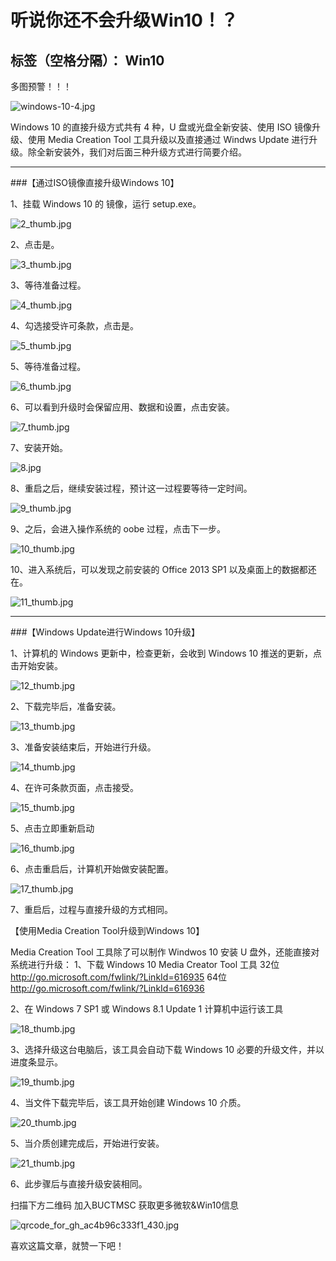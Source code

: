 # 听说你还不会升级Win10！？

标签（空格分隔）： Win10
---


多图预警！！！

![windows-10-4.jpg](https://ooo.0o0.ooo/2016/07/10/57824b3718d61.jpg)


Windows 10 的直接升级方式共有 4 种，U 盘或光盘全新安装、使用 ISO 镜像升级、使用 Media Creation Tool 工具升级以及直接通过 Windws Update 进行升级。除全新安装外，我们对后面三种升级方式进行简要介绍。

---

###【通过ISO镜像直接升级Windows 10】

1、挂载 Windows 10 的 镜像，运行 setup.exe。

![2_thumb.jpg](https://ooo.0o0.ooo/2016/07/10/57824b397485b.jpg)


2、点击是。

![3_thumb.jpg](https://ooo.0o0.ooo/2016/07/10/57824b389df0c.jpg)

3、等待准备过程。

![4_thumb.jpg](https://ooo.0o0.ooo/2016/07/10/57824b38c3607.jpg)


4、勾选接受许可条款，点击是。

![5_thumb.jpg](https://ooo.0o0.ooo/2016/07/10/57824b39447e3.jpg)


5、等待准备过程。

![6_thumb.jpg](https://ooo.0o0.ooo/2016/07/10/57824b381d23d.jpg)


6、可以看到升级时会保留应用、数据和设置，点击安装。

![7_thumb.jpg](https://ooo.0o0.ooo/2016/07/10/57824b3b93ace.jpg)

7、安装开始。

![8.jpg](https://ooo.0o0.ooo/2016/07/10/57824b3aad16f.jpg)

8、重启之后，继续安装过程，预计这一过程要等待一定时间。

![9_thumb.jpg](https://ooo.0o0.ooo/2016/07/10/57824b3a0aec6.jpg)

9、之后，会进入操作系统的 oobe 过程，点击下一步。

![10_thumb.jpg](https://ooo.0o0.ooo/2016/07/10/57824b3651a2c.jpg)


10、进入系统后，可以发现之前安装的 Office 2013 SP1 以及桌面上的数据都还在。

![11_thumb.jpg](https://ooo.0o0.ooo/2016/07/10/57824d1689bd1.jpg)

---

###【Windows Update进行Windows 10升级】

1、计算机的 Windows 更新中，检查更新，会收到 Windows 10 推送的更新，点击开始安装。

![12_thumb.jpg](https://ooo.0o0.ooo/2016/07/10/57824d1696820.jpg)


2、下载完毕后，准备安装。

![13_thumb.jpg](https://ooo.0o0.ooo/2016/07/10/57824d1616682.jpg)


3、准备安装结束后，开始进行升级。

![14_thumb.jpg](https://ooo.0o0.ooo/2016/07/10/57824d1636387.jpg)


4、在许可条款页面，点击接受。

![15_thumb.jpg](https://ooo.0o0.ooo/2016/07/10/57824d1717d77.jpg)


5、点击立即重新启动

![16_thumb.jpg](https://ooo.0o0.ooo/2016/07/10/57824d1726775.jpg)


6、点击重启后，计算机开始做安装配置。

![17_thumb.jpg](https://ooo.0o0.ooo/2016/07/10/57824d17934af.jpg)


7、重启后，过程与直接升级的方式相同。

【使用Media Creation Tool升级到Windows 10】

Media Creation Tool 工具除了可以制作 Windwos 10 安装 U 盘外，还能直接对系统进行升级：
1、下载 Windows 10 Media Creator Tool 工具
32位
http://go.microsoft.com/fwlink/?LinkId=616935
64位
http://go.microsoft.com/fwlink/?LinkId=616936

2、在 Windows 7 SP1 或 Windows 8.1 Update 1 计算机中运行该工具

![18_thumb.jpg](https://ooo.0o0.ooo/2016/07/10/57824d1810c02.jpg)

3、选择升级这台电脑后，该工具会自动下载 Windows 10 必要的升级文件，并以进度条显示。

![19_thumb.jpg](https://ooo.0o0.ooo/2016/07/10/57824d17c2dea.jpg)


4、当文件下载完毕后，该工具开始创建 Windows 10 介质。

![20_thumb.jpg](https://ooo.0o0.ooo/2016/07/10/57824fccbcb1c.jpg)


5、当介质创建完成后，开始进行安装。

![21_thumb.jpg](https://ooo.0o0.ooo/2016/07/10/57824fcccca2d.jpg)


6、此步骤后与直接升级安装相同。

扫描下方二维码
加入BUCTMSC
获取更多微软&Win10信息

![qrcode_for_gh_ac4b96c333f1_430.jpg](https://ooo.0o0.ooo/2016/07/10/5782504d47c62.jpg)


喜欢这篇文章，就赞一下吧！





